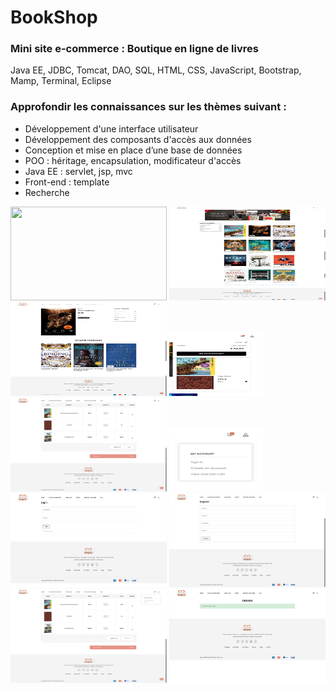 # BookShop

### Mini site e-commerce  : Boutique en ligne de livres
Java EE, JDBC, Tomcat, DAO, SQL, HTML, CSS, JavaScript, Bootstrap, Mamp, Terminal, Eclipse 

### Approfondir les connaissances sur les thèmes suivant :

+ Développement d'une interface utilisateur
+ Développement  des composants d'accès aux données
+ Conception et mise en place d’une base de données
+ POO : héritage, encapsulation, modificateur d'accès 
+ Java EE : servlet, jsp, mvc
+ Front-end : template 
+ Recherche


<img src="screenshot/1_home.png" width="250" height="150"> 
<img src="screenshot/2_categories.png" width="250" height="150">
<img src="screenshot/3_produit.png" width="250" height="150">
<img src="screenshot/4_panier_header.png" width="150" height="100">
<img src="screenshot/5_panier_page.png" width="250" height="150">
<img src="screenshot/6_compte.png" width="150" height="100">
<img src="screenshot/7_login.png" width="250" height="150">
<img src="screenshot/8_sign_up.png" width="250" height="150">
<img src="screenshot/9_connecter.png" width="250" height="150">
<img src="screenshot/10_done.png" width="250" height="150">
